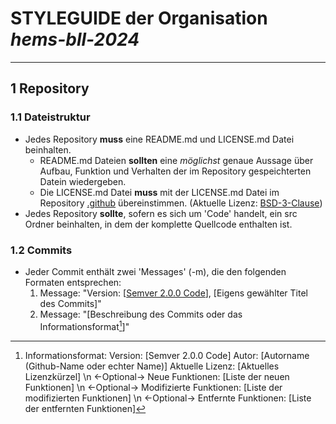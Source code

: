 # STYLEGUIDE der Organisation _hems-bll-2024_

---

## 1 Repository

### 1.1 Dateistruktur

-   Jedes Repository **muss** eine README.md und LICENSE.md Datei beinhalten.
    -   README.md Dateien **sollten** eine _möglichst_ genaue Aussage über Aufbau, Funktion und Verhalten der im Repository gespeichterten Datein wiedergeben.
    -   Die LICENSE.md Datei **muss** mit der LICENSE.md Datei im Repository [.github](https://github.com/hems-bll-2024/.github) übereinstimmen. (Aktuelle Lizenz: [BSD-3-Clause](https://joinup.ec.europa.eu/licence/bsd-3-clause-new-or-revised-license))
-   Jedes Repository **sollte**, sofern es sich um 'Code' handelt, ein src Ordner beinhalten, in dem der komplette Quellcode enthalten ist.

### 1.2 Commits

-   Jeder Commit enthält zwei 'Messages' (-m), die den folgenden Formaten entsprechen:
    1. Message: "Version: [[Semver 2.0.0 Code](https://semver.org/lang/de/)], [Eigens gewählter Titel des Commits]"
    2. Message: "[Beschreibung des Commits oder das Informationsformat[^1]]"

<!-- Kommentar zur visuellen Trennung des Haupttextes und der Fußnoten -->

[^1]:
    Informationsformat:
    Version: [Semver 2.0.0 Code]
    Autor: [Autorname (Github-Name oder echter Name)]
    Aktuelle Lizenz: [Aktuelles Lizenzkürzel]
    \n \<-Optional-\> Neue Funktionen:
    [Liste der neuen Funktionen]
    \n \<-Optional-\> Modifizierte Funktionen:
    [Liste der modifizierten Funktionen]
    \n \<-Optional-\> Entfernte Funktionen:
    [Liste der entfernten Funktionen]
